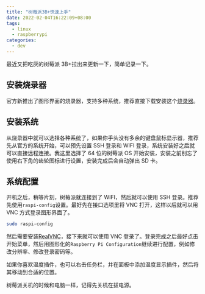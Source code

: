 ```yaml
---
title: "树莓派3B+快速上手"
date: 2022-02-04T16:22:09+08:00
tags:
  - linux
  - raspberrypi
categories:
  - dev
---
```


最近又把吃灰的树莓派 3B+拉出来更新一下，简单记录一下。

## 安装烧录器

官方新推出了图形界面的烧录器，支持多种系统，推荐直接下载安装这个[烧录器](https://www.raspberrypi.com/software/)。

## 安装系统

从烧录器中就可以选择各种系统了，如果你手头没有多余的键盘鼠标显示器，推荐先从官方的系统开始，可以预先设置 SSH 登录和 WIFI 登录，系统安装好之后就可以直接远程连接。我这里选择了 64 位的树莓派 OS 开始安装，安装之前别忘了使用右下角的齿轮图标进行设置，安装完成后会自动弹出 SD 卡。

## 系统配置

开机之后，稍等片刻，树莓派就连接到了 WIFI，然后就可以使用 SSH 登录。推荐先使用`raspi-config`设置。最好先在接口选项里将 VNC 打开，这样以后就可以用 VNC 方式登录图形界面了。

```sh
sudo raspi-config
```

然后需要安装[RealVNC](https://www.realvnc.com/en/connect/download/viewer/)，接下来就可以使用 VNC 登录了。登录完成之后最好点击开始菜单，然后用图形化的`Raspberry Pi Configuration`继续进行配置，例如修改分辨率、修改登录密码等。

如果你喜欢温度插件，也可以右击任务栏，并在面板中添加温度显示插件，然后将其移动到合适的位置。

树莓派关机的时候和电脑一样，记得先关机在拔电源。
